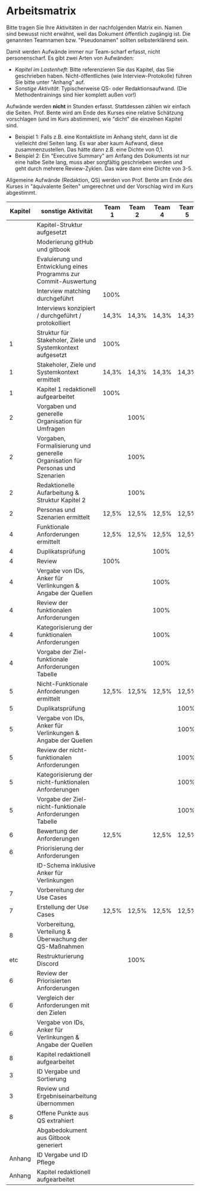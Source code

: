 # Arbeitsmatrix

Bitte tragen Sie Ihre Aktivitäten in der nachfolgenden Matrix ein. Namen sind bewusst nicht erwähnt, weil das Dokument öffentlich zugängig ist. Die genannten Teamnamen bzw. "Pseudonamen" sollten selbsterklärend sein. 

Damit werden Aufwände immer nur Team-scharf erfasst, nicht personenscharf. Es gibt zwei Arten von Aufwänden:
* *Kapitel im Lastenheft*: Bitte referenzieren Sie das Kapitel, das Sie geschrieben haben. Nicht-öffentliches (wie Interview-Protokolle) führen Sie bitte unter "Anhang" auf.
* *Sonstige Aktivität*: Typischerweise QS- oder Redaktionsaufwand. (Die Methodentrainings sind hier komplett außen vor!)

Aufwände werden **nicht** in Stunden erfasst. Stattdessen zählen wir einfach die Seiten. Prof. Bente wird am Ende des Kurses eine relative Schätzung vorschlagen (und im Kurs abstimmen), wie "dicht" die einzelnen Kapitel sind. 
* Beispiel 1: Falls z.B. eine Kontaktliste im Anhang steht, dann ist die vielleicht drei Seiten lang. Es war aber kaum Aufwand, diese zusammenzustellen. Das hätte dann z.B. eine Dichte von 0,1.
* Beispiel 2: Ein "Executive Summary" am Anfang des Dokuments ist nur eine halbe Seite lang, muss aber sorgfältig geschrieben werden und geht durch mehrere Review-Zyklen. Das wäre dann eine Dichte von 3-5. 

Allgemeine Aufwände (Redaktion, QS) werden von Prof. Bente am Ende des Kurses in "äquivalente Seiten" umgerechnet und der Vorschlag wird im Kurs abgestimmt.


| Kapitel | sonstige Aktivität | Team 1 | Team 2 | Team 4 | Team 5 | Team 6 | Team 7/8 | Team 7 | Team 8 |
|---|---|---|---|---|---|---|---|---|---|
|  | Kapitel-Struktur aufgesetzt |  |  |  |  |  |  |  | 100% |
|  | Moderierung gitHub und gitbook |  |  |  |  |  |  |  | 100% |
|  | Evaluierung und Entwicklung eines Programms zur Commit-Auswertung |  |  |  |  |  |  |  | 100% |
|  | Interview matching durchgeführt | 100% |  |  |  |  |  |  |  |
|  | Interviews konzipiert / durchgeführt / protokolliert | 14,3% | 14,3% | 14,3% | 14,3% | 14,3% | 14,3% |  | 14,3% |
| 1 | Struktur für Stakeholer, Ziele und Systemkontext aufgesetzt | 100% |  |  |  |  |  |  |  |
| 1 | Stakeholer, Ziele und Systemkontext ermittelt | 14,3% | 14,3% | 14,3% | 14,3% | 14,3% | 14,3% |  | 14,3% |
| 1 | Kapitel 1 redaktionell aufgearbeitet | 100% |  |  |  |  |  |  |  |
| 2 | Vorgaben und generelle Organisation für Umfragen |  | 100% |  |  |  |  |  |  |
| 2 | Vorgaben, Formalisierung und generelle Organisation für Personas und Szenarien |  | 100% |  |  |  |  |  |  |
| 2 | Redaktionelle Aufarbeitung & Struktur Kapitel 2 |  | 100% |  |  |  |  |  |  |
| 2 | Personas und Szenarien ermittelt | 12,5% | 12,5% | 12,5% | 12,5% | 12,5% | 12,5% |  | 12,5% |
| 4 | Funktionale Anforderungen ermittelt | 12,5% | 12,5% | 12,5% | 12,5% | 12,5% | 12,5% |  | 12,5% |
| 4 | Duplikatsprüfung |  |  | 100% |  |  |  |  |  |
| 4 | Review | 100% |  |  |  |  |  |  |  |
| 4 | Vergabe von IDs, Anker für Verlinkungen & Angabe der Quellen |  |  | 100% |  |  |  |  |  |
| 4 | Review der funktionalen Anforderungen |  |  | 100% |  |  |  |  |  |
| 4 | Kategorisierung der funktionalen Anforderungen |  |  | 100% |  |  |  |  |  |
| 4 | Vorgabe der Ziel-funktionale Anforderungen Tabelle |  |  | 100% |  |  |  |  |  |
| 5 | Nicht-Funktionale Anforderungen ermittelt | 12,5% | 12,5% | 12,5% | 12,5% | 12,5% | 12,5% |  | 12,5% |
| 5 | Duplikatsprüfung |  |  |  | 100% |  |  |  |  |
| 5 | Vergabe von IDs, Anker für Verlinkungen & Angabe der Quellen |  |  |  | 100% |  |  |  |  |
| 5 | Review der nicht-funktionalen Anforderungen |  |  |  | 100% |  |  |  |  |
| 5 | Kategorisierung der nicht-funktionalen Anforderungen |  |  |  | 100% |  |  |  |  |
| 5 | Vorgabe der Ziel- nicht-funktionale Anforderungen Tabelle |  |  |  | 100% |  |  |  |  |
| 6 | Bewertung der Anforderungen | 12,5% |  | 12,5% | 12,5% |  |  | 25% | 25% |
| 6 | Priorisierung der Anforderungen |  |  |  |  | 100% |  |  |  |
|  | ID-Schema inklusive Anker für Verlinkungen |  |  |  |  |  |  |  | 100% |
| 7 | Vorbereitung der Use Cases |  |  |  |  |  |  | 100% |  |
| 7 | Erstellung der Use Cases | 12,5% | 12,5% | 12,5% | 12,5% | 12,5% |  | 12,5% | 12,5% |
| 8 | Vorbereitung, Verteilung & Überwachung der QS-Maßnahmen |  |  |  |  |  |  |  | 100% |
| etc | Restrukturierung Discord |  | 100% |  |  |  |  |  |  |
| 6 | Review der Priorisierten Anforderungen |  |  |  |  | 100% |  |  |  |
| 6 | Vergleich der Anforderungen mit den Zielen |  |  |  |  | 100% |  |  |  |
| 6 | Vergabe von IDs, Anker für Verlinkungen & Angabe der Quellen |  |  |  |  | 100% |  |  |  |
| 8 | Kapitel redaktionell aufgearbeitet |  |  |  |  |  |  |  | 100% |
| 3 | ID Vergabe und Sortierung |  |  |  |  |  |  |  | 100% |
| 3 | Review und Ergebniseinarbeitung übernommen |  |  |  |  |  |  |  | 100% |
| 8 | Offene Punkte aus QS extrahiert |  |  |  |  |  |  |  | 100% |
|  | Abgabedokument aus Gitbook generiert |  |  |  |  |  |  |  | 100% |
| Anhang | ID Vergabe und ID Pflege |  |  |  |  |  |  |  | 100% |
| Anhang | Kapitel redaktionell aufgearbeitet |  |  |  |  |  |  |  | 100% |





